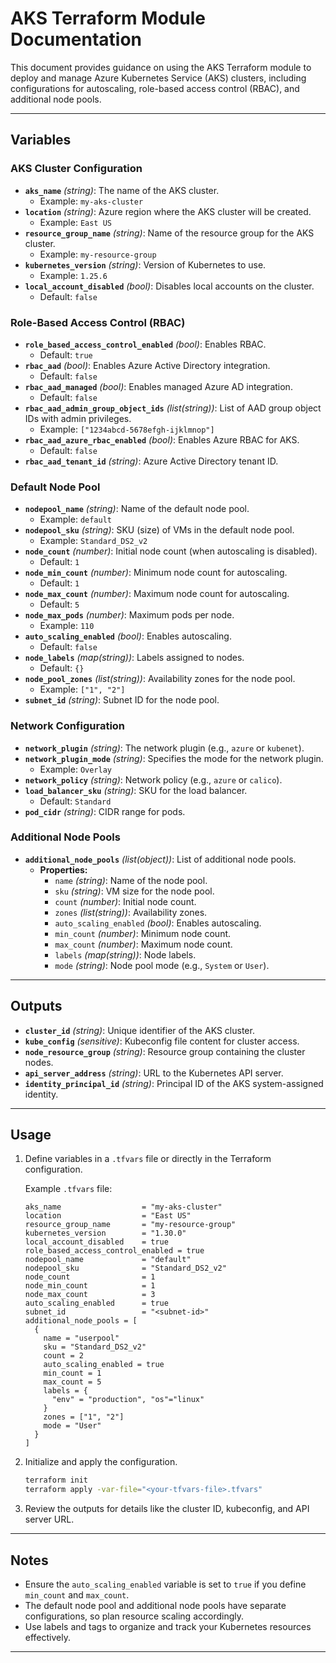 
# AKS Terraform Module Documentation

This document provides guidance on using the AKS Terraform module to deploy and manage Azure Kubernetes Service (AKS) clusters, including configurations for autoscaling, role-based access control (RBAC), and additional node pools.

---

## Variables

### AKS Cluster Configuration

- **`aks_name`** *(string)*: The name of the AKS cluster.
  - Example: `my-aks-cluster`
- **`location`** *(string)*: Azure region where the AKS cluster will be created.
  - Example: `East US`
- **`resource_group_name`** *(string)*: Name of the resource group for the AKS cluster.
  - Example: `my-resource-group`
- **`kubernetes_version`** *(string)*: Version of Kubernetes to use.
  - Example: `1.25.6`
- **`local_account_disabled`** *(bool)*: Disables local accounts on the cluster.
  - Default: `false`

### Role-Based Access Control (RBAC)

- **`role_based_access_control_enabled`** *(bool)*: Enables RBAC.
  - Default: `true`
- **`rbac_aad`** *(bool)*: Enables Azure Active Directory integration.
  - Default: `false`
- **`rbac_aad_managed`** *(bool)*: Enables managed Azure AD integration.
  - Default: `false`
- **`rbac_aad_admin_group_object_ids`** *(list(string))*: List of AAD group object IDs with admin privileges.
  - Example: `["1234abcd-5678efgh-ijklmnop"]`
- **`rbac_aad_azure_rbac_enabled`** *(bool)*: Enables Azure RBAC for AKS.
  - Default: `false`
- **`rbac_aad_tenant_id`** *(string)*: Azure Active Directory tenant ID.

### Default Node Pool

- **`nodepool_name`** *(string)*: Name of the default node pool.
  - Example: `default`
- **`nodepool_sku`** *(string)*: SKU (size) of VMs in the default node pool.
  - Example: `Standard_DS2_v2`
- **`node_count`** *(number)*: Initial node count (when autoscaling is disabled).
  - Default: `1`
- **`node_min_count`** *(number)*: Minimum node count for autoscaling.
  - Default: `1`
- **`node_max_count`** *(number)*: Maximum node count for autoscaling.
  - Default: `5`
- **`node_max_pods`** *(number)*: Maximum pods per node.
  - Example: `110`
- **`auto_scaling_enabled`** *(bool)*: Enables autoscaling.
  - Default: `false`
- **`node_labels`** *(map(string))*: Labels assigned to nodes.
  - Default: `{}`
- **`node_pool_zones`** *(list(string))*: Availability zones for the node pool.
  - Example: `["1", "2"]`
- **`subnet_id`** *(string)*: Subnet ID for the node pool.

### Network Configuration

- **`network_plugin`** *(string)*: The network plugin (e.g., `azure` or `kubenet`).
- **`network_plugin_mode`** *(string)*: Specifies the mode for the network plugin.
  - Example: `Overlay`
- **`network_policy`** *(string)*: Network policy (e.g., `azure` or `calico`).
- **`load_balancer_sku`** *(string)*: SKU for the load balancer.
  - Default: `Standard`
- **`pod_cidr`** *(string)*: CIDR range for pods.

### Additional Node Pools

- **`additional_node_pools`** *(list(object))*: List of additional node pools.
  - **Properties:**
    - `name` *(string)*: Name of the node pool.
    - `sku` *(string)*: VM size for the node pool.
    - `count` *(number)*: Initial node count.
    - `zones` *(list(string))*: Availability zones.
    - `auto_scaling_enabled` *(bool)*: Enables autoscaling.
    - `min_count` *(number)*: Minimum node count.
    - `max_count` *(number)*: Maximum node count.
    - `labels` *(map(string))*: Node labels.
    - `mode` *(string)*: Node pool mode (e.g., `System` or `User`).

---

## Outputs

- **`cluster_id`** *(string)*: Unique identifier of the AKS cluster.
- **`kube_config`** *(sensitive)*: Kubeconfig file content for cluster access.
- **`node_resource_group`** *(string)*: Resource group containing the cluster nodes.
- **`api_server_address`** *(string)*: URL to the Kubernetes API server.
- **`identity_principal_id`** *(string)*: Principal ID of the AKS system-assigned identity.

---

## Usage

1. Define variables in a `.tfvars` file or directly in the Terraform configuration.

   Example `.tfvars` file:
   ```hcl
   aks_name                  = "my-aks-cluster"
   location                  = "East US"
   resource_group_name       = "my-resource-group"
   kubernetes_version        = "1.30.0"
   local_account_disabled    = true
   role_based_access_control_enabled = true
   nodepool_name             = "default"
   nodepool_sku              = "Standard_DS2_v2"
   node_count                = 1
   node_min_count            = 1
   node_max_count            = 3
   auto_scaling_enabled      = true
   subnet_id                 = "<subnet-id>"
   additional_node_pools = [
     {
       name = "userpool"
       sku = "Standard_DS2_v2"
       count = 2
       auto_scaling_enabled = true
       min_count = 1
       max_count = 5
       labels = {
         "env" = "production", "os"="linux"
       }
       zones = ["1", "2"]
       mode = "User"
     }
   ]
   ```

2. Initialize and apply the configuration.
   ```bash
   terraform init
   terraform apply -var-file="<your-tfvars-file>.tfvars"
   ```

3. Review the outputs for details like the cluster ID, kubeconfig, and API server URL.

---

## Notes

- Ensure the `auto_scaling_enabled` variable is set to `true` if you define `min_count` and `max_count`.
- The default node pool and additional node pools have separate configurations, so plan resource scaling accordingly.
- Use labels and tags to organize and track your Kubernetes resources effectively.

---
